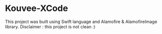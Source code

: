 # Kouvee-XCode
 
 This project was built using Swift language and Alamofire & AlamofireImage library.
 Disclaimer : this project is not clean :)
 
